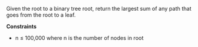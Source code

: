 Given the root to a binary tree root, return the largest sum of any path that goes from the root to a leaf.

**Constraints**

- n ≤ 100,000 where n is the number of nodes in root